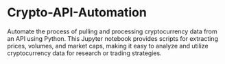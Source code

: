 # Crypto-API-Automation
Automate the process of pulling and processing cryptocurrency data from an API using Python. This Jupyter notebook provides scripts for extracting prices, volumes, and market caps, making it easy to analyze and utilize cryptocurrency data for research or trading strategies.
